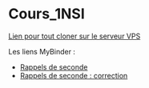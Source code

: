 # Cours_1NSI
[Lien pour tout cloner sur le serveur VPS](https://54.38.180.246/jupyter/hub/user-redirect/git-pull?repo=https://github.com/ROUGIER-Eric/Cours_1NSI/I&app=notebook)

Les liens MyBinder :
- [Rappels de seconde](https://mybinder.org/v2/gh/ROUGIER-Eric/Cours_1NSI/2eaf45524ca8e6702d241dee38806f998dffc236)
- [Rappels de seconde : correction](https://mybinder.org/v2/gh/ROUGIER-Eric/Cours_1NSI/2eaf45524ca8e6702d241dee38806f998dffc236)
